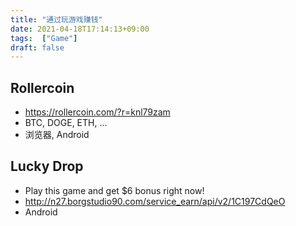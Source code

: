 ```yaml
---
title: "通过玩游戏赚钱"
date: 2021-04-18T17:14:13+09:00
tags:  ["Game"]
draft: false
---
```


## Rollercoin
- https://rollercoin.com/?r=knl79zam
- BTC, DOGE, ETH, ...
- 浏览器, Android

##  Lucky Drop
- Play this game and get $6 bonus right now!
- http://n27.borgstudio90.com/service_earn/api/v2/1C197CdQeO
- Android
